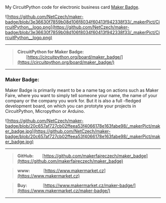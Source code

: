 My CircuitPython code for electronic business card [Maker Badge](https://www.makermarket.cz/maker-badge/).

![https://github.com/NetCzech/maker-badge/blob/3e36630f7859b08d106f8034f60413f942338f33/_makerPict/CircuitPython__logo.png](https://github.com/NetCzech/maker-badge/blob/3e36630f7859b08d106f8034f60413f942338f33/_makerPict/CircuitPython__logo.png)

---
> **CircuitPython for Maker Badge:** &nbsp;&nbsp;&nbsp;&nbsp;&nbsp;&nbsp;&nbsp;[https://circuitpython.org/board/maker_badge/](https://circuitpython.org/board/maker_badge/)
---

### **Maker Badge:**

Maker Badge is primarily meant to be a name tag on actions such as Maker Faire, where you want to simply tell someone your name, the name of your company or the company you work for. But it is also a full -fledged development board, on which you can prototyte your projects in CircuitPython, Micropython or Arduino.

![https://github.com/NetCzech/maker-badge/blob/20c657af727cb02ffeea53f4066178e163fabe98/_makerPict/maker_badge.jpg](https://github.com/NetCzech/maker-badge/blob/20c657af727cb02ffeea53f4066178e163fabe98/_makerPict/maker_badge.jpg)

---
> **GitHub:**&nbsp;&nbsp;&nbsp;&nbsp;&nbsp;&nbsp;&nbsp;[https://github.com/makerfaireczech/maker_badge](https://github.com/makerfaireczech/maker_badge)

> **www:**&nbsp;&nbsp;&nbsp;&nbsp;&nbsp;&nbsp;&nbsp;&nbsp;&nbsp;&nbsp;&nbsp;[https://www.makermarket.cz](https://www.makermarket.cz)

> **Buy:**&nbsp;&nbsp;&nbsp;&nbsp;&nbsp;&nbsp;&nbsp;&nbsp;&nbsp;&nbsp;&nbsp;&nbsp;&nbsp;[https://www.makermarket.cz/maker-badge/](https://www.makermarket.cz/maker-badge/)
---
